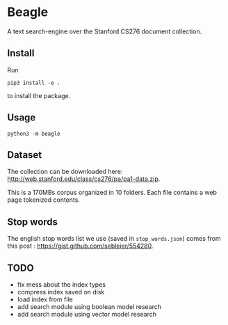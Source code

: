 # Beagle

A text search-engine over the Stanford CS276 document collection.

## Install

Run
```shell
pip3 install -e .
```
to install the package.

## Usage

```shell
python3 -m beagle
```

## Dataset

The collection can be downloaded here: http://web.stanford.edu/class/cs276/pa/pa1-data.zip.

This is a 170MBs corpus organized in 10 folders. Each file contains a web page tokenized contents.

## Stop words

The english stop words list we use (saved in `stop_words.json`) comes from this post : https://gist.github.com/sebleier/554280.

## TODO

- fix mess about the index types
- compress index saved on disk
- load index from file
- add search module using boolean model research
- add search module using vector model research
